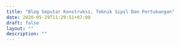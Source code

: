 ```yaml
---
title: "Blog Seputar Konstruksi, Teknik Sipil Dan Pertukangan"
date: 2020-05-29T11:29:51+07:00
draft: false
layout: ""
description: ""
---
```


